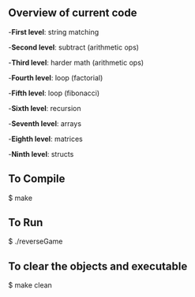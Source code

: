 
## Overview of current code
-**First level**: string matching

-**Second level**: subtract (arithmetic ops)

-**Third level**: harder math (arithmetic ops)

-**Fourth level**: loop (factorial)

-**Fifth level**: loop (fibonacci)

-**Sixth level**: recursion

-**Seventh level**: arrays

-**Eighth level**: matrices

-**Ninth level**: structs


## To Compile
$ make

## To Run
$ ./reverseGame

## To clear the objects and executable
$ make clean



